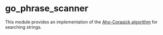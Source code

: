 # go_phrase_scanner

This module provides an implementation of the [Aho-Corasick algorithm](http://en.wikipedia.org/wiki/Aho-Corasick%20algorithm) for searching strings.